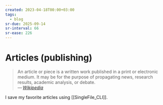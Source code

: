 ```yaml
---
created: 2023-04-18T00:00+03:00
tags:
  - blog
sr-due: 2025-09-14
sr-interval: 66
sr-ease: 226
---
```


# Articles (publishing)

> An article or piece is a written work published in a print or electronic medium. It may be for the purpose of propagating news, research results, academic analysis, or debate.\
> — <cite>[Wikipedia](https://en.wikipedia.org/wiki/Article)</cite>

I save my favorite articles using [[SingleFile_CLI]].